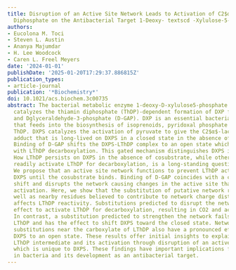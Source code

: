 ```yaml
---
title: Disruption of an Active Site Network Leads to Activation of C2$α$-Lactylthiamin
  Diphosphate on the Antibacterial Target 1-Deoxy- textscd -Xylulose-5-Phosphate Synthase
authors:
- Eucolona M. Toci
- Steven L. Austin
- Ananya Majumdar
- H. Lee Woodcock
- Caren L. Freel Meyers
date: '2024-01-01'
publishDate: '2025-01-20T17:29:37.886815Z'
publication_types:
- article-journal
publication: '*Biochemistry*'
doi: 10.1021/acs.biochem.3c00735
abstract: The bacterial metabolic enzyme 1-deoxy-D-xylulose5-phosphate synthase (DXPS)
  catalyzes the thiamin diphosphate (ThDP)-dependent formation of DXP from pyruvate
  and Dglyceraldehyde-3-phosphate (D-GAP). DXP is an essential bacteriaspecific metabolite
  that feeds into the biosynthesis of isoprenoids, pyridoxal phosphate (PLP), and
  ThDP. DXPS catalyzes the activation of pyruvate to give the C2$α$-lactylThDP (LThDP)
  adduct that is long-lived on DXPS in a closed state in the absence of the cosubstrate.
  Binding of D-GAP shifts the DXPS-LThDP complex to an open state which coincides
  with LThDP decarboxylation. This gated mechanism distinguishes DXPS in ThDP enzymology.
  How LThDP persists on DXPS in the absence of cosubstrate, while other pyruvate decarboxylases
  readily activate LThDP for decarboxylation, is a long-standing question in the field.
  We propose that an active site network functions to prevent LThDP activation on
  DXPS until the cosubstrate binds. Binding of D-GAP coincides with a conformational
  shift and disrupts the network causing changes in the active site that promote LThDP
  activation. Here, we show that the substitution of putative network residues, as
  well as nearby residues believed to contribute to network charge distribution, predictably
  affects LThDP reactivity. Substitutions predicted to disrupt the network have the
  effect to activate LThDP for decarboxylation, resulting in CO2 and acetate production.
  In contrast, a substitution predicted to strengthen the network fails to activate
  LThDP and has the effect to shift DXPS toward the closed state. Network-disrupting
  substitutions near the carboxylate of LThDP also have a pronounced effect to shift
  DXPS to an open state. These results offer initial insights to explain the long-lived
  LThDP intermediate and its activation through disruption of an active site network,
  which is unique to DXPS. These findings have important implications for DXPS function
  in bacteria and its development as an antibacterial target.
---
```


